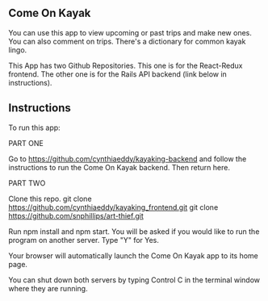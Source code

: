 ## Come On Kayak 

You can use this app to view upcoming or past trips and make new ones. You can also comment on trips. There's a dictionary for common kayak lingo.


This App has two Github Repositories. This one is for the React-Redux frontend. The other one is for the Rails API backend (link below in instructions).





## Instructions

To run this app:

PART ONE

Go to https://github.com/cynthiaeddy/kayaking-backend and follow the instructions to run the Come On Kayak backend. Then return here.

PART TWO

Clone this repo. 
git clone https://github.com/cynthiaeddy/kayaking_frontend.git
git clone https://github.com/snphillips/art-thief.git

Run npm install and npm start. You will be asked if you would like to run the program on another server. Type "Y" for Yes.

Your browser will automatically launch the Come On Kayak app to its home page.

You can shut down both servers by typing Control C in the terminal window where they are running.




